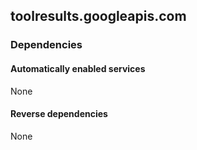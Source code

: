 ## toolresults.googleapis.com

### Dependencies

#### Automatically enabled services

None

#### Reverse dependencies

None
